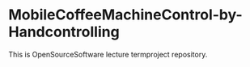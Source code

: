 # MobileCoffeeMachineControl-by-Handcontrolling
This is OpenSourceSoftware lecture termproject repository.
